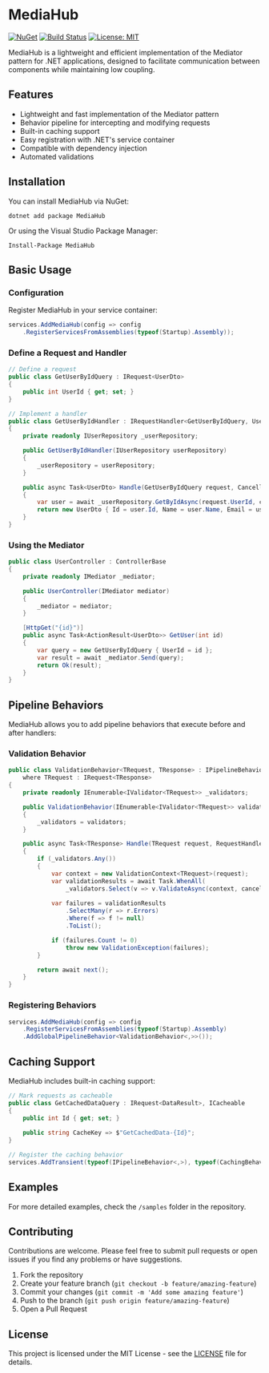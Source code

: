 # MediaHub

[![NuGet](https://img.shields.io/nuget/v/MediaHub.svg)](https://www.nuget.org/packages/MediaHub/)
[![Build Status](https://github.com/your-username/MediaHub/workflows/build/badge.svg)](https://github.com/your-username/MediaHub/actions)
[![License: MIT](https://img.shields.io/badge/License-MIT-yellow.svg)](https://opensource.org/licenses/MIT)

MediaHub is a lightweight and efficient implementation of the Mediator pattern for .NET applications, designed to facilitate communication between components while maintaining low coupling.

## Features

- Lightweight and fast implementation of the Mediator pattern
- Behavior pipeline for intercepting and modifying requests
- Built-in caching support
- Easy registration with .NET's service container
- Compatible with dependency injection
- Automated validations

## Installation

You can install MediaHub via NuGet:

```
dotnet add package MediaHub
```

Or using the Visual Studio Package Manager:

```
Install-Package MediaHub
```

## Basic Usage

### Configuration

Register MediaHub in your service container:

```csharp
services.AddMediaHub(config => config
    .RegisterServicesFromAssemblies(typeof(Startup).Assembly));
```

### Define a Request and Handler

```csharp
// Define a request
public class GetUserByIdQuery : IRequest<UserDto>
{
    public int UserId { get; set; }
}

// Implement a handler
public class GetUserByIdHandler : IRequestHandler<GetUserByIdQuery, UserDto>
{
    private readonly IUserRepository _userRepository;

    public GetUserByIdHandler(IUserRepository userRepository)
    {
        _userRepository = userRepository;
    }

    public async Task<UserDto> Handle(GetUserByIdQuery request, CancellationToken cancellationToken)
    {
        var user = await _userRepository.GetByIdAsync(request.UserId, cancellationToken);
        return new UserDto { Id = user.Id, Name = user.Name, Email = user.Email };
    }
}
```

### Using the Mediator

```csharp
public class UserController : ControllerBase
{
    private readonly IMediator _mediator;

    public UserController(IMediator mediator)
    {
        _mediator = mediator;
    }

    [HttpGet("{id}")]
    public async Task<ActionResult<UserDto>> GetUser(int id)
    {
        var query = new GetUserByIdQuery { UserId = id };
        var result = await _mediator.Send(query);
        return Ok(result);
    }
}
```

## Pipeline Behaviors

MediaHub allows you to add pipeline behaviors that execute before and after handlers:

### Validation Behavior

```csharp
public class ValidationBehavior<TRequest, TResponse> : IPipelineBehavior<TRequest, TResponse>
    where TRequest : IRequest<TResponse>
{
    private readonly IEnumerable<IValidator<TRequest>> _validators;

    public ValidationBehavior(IEnumerable<IValidator<TRequest>> validators)
    {
        _validators = validators;
    }

    public async Task<TResponse> Handle(TRequest request, RequestHandlerDelegate<TResponse> next, CancellationToken cancellationToken)
    {
        if (_validators.Any())
        {
            var context = new ValidationContext<TRequest>(request);
            var validationResults = await Task.WhenAll(
                _validators.Select(v => v.ValidateAsync(context, cancellationToken)));
            
            var failures = validationResults
                .SelectMany(r => r.Errors)
                .Where(f => f != null)
                .ToList();

            if (failures.Count != 0)
                throw new ValidationException(failures);
        }

        return await next();
    }
}
```

### Registering Behaviors

```csharp
services.AddMediaHub(config => config
    .RegisterServicesFromAssemblies(typeof(Startup).Assembly)
    .AddGlobalPipelineBehavior<ValidationBehavior<,>>());
```

## Caching Support

MediaHub includes built-in caching support:

```csharp
// Mark requests as cacheable
public class GetCachedDataQuery : IRequest<DataResult>, ICacheable
{
    public int Id { get; set; }
    
    public string CacheKey => $"GetCachedData-{Id}";
}

// Register the caching behavior
services.AddTransient(typeof(IPipelineBehavior<,>), typeof(CachingBehavior<,>));
```

## Examples

For more detailed examples, check the `/samples` folder in the repository.

## Contributing

Contributions are welcome. Please feel free to submit pull requests or open issues if you find any problems or have suggestions.

1. Fork the repository
2. Create your feature branch (`git checkout -b feature/amazing-feature`)
3. Commit your changes (`git commit -m 'Add some amazing feature'`)
4. Push to the branch (`git push origin feature/amazing-feature`)
5. Open a Pull Request

## License

This project is licensed under the MIT License - see the [LICENSE](LICENSE) file for details.